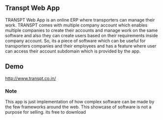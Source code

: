 ## Transpt Web App

TRANSPT Web App is an online ERP where transporters can manage their work. TRANSPT comes with multiple company account which enables multiple companies to create their accounts and manage work on the same software and also they can create users based on their requirements inside company account. So, its a piece of software which can be useful for transporters companies and their employees and has a feature where user can access their account subdomain which is provided by the app.

## Demo

http://www.transpt.co.in/


### Note

This app is just implementation of how complex software can be made by the few frameworks around the web. This showcase of software is not a purpose for selling. its free to download
